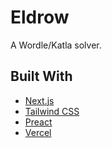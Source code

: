 # Eldrow

A Wordle/Katla solver. 

## Built With

- [Next.js](https://nextjs.org/)
- [Tailwind CSS](https://tailwindcss.com/)
- [Preact](https://preactjs.com/)
- [Vercel](https://vercel.com/)

